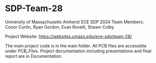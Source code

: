 # SDP-Team-28
University of Massachusetts Amherst
ECE SDP 2024
Team Members:
Conor Curtin, Ryan Gordon, Evan Rovelli, Shawn Colby

Project Website:
https://websites.umass.edu/ece-sdp/team-28/ 

The main project code is in the main folder.
All PCB files are accessible under PCB_Files.
Project documentation including presentations and final report are in Documentation.

